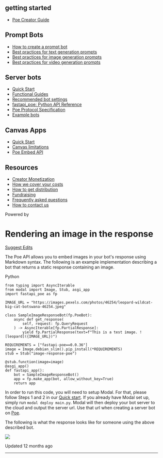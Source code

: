 getting started
---------------

* [Poe Creator Guide](/docs/welcome-to-poe-for-creators)

Prompt Bots
-----------

* [How to create a prompt bot](/docs/how-to-create-a-prompt-bot)
* [Best practices for text generation prompts](/docs/best-practice-text-generation)
* [Best practices for image generation prompts](/docs/best-practices-image-generation-bots)
* [Best practices for video generation prompts](/docs/best-practices-for-video-generation-prompts)

Server bots
-----------

* [Quick Start](/docs/quick-start)
* [Functional Guides](/docs/server-bots-functional-guides)
* [Recommended bot settings](/docs/recommended-bot-settings)
* [fastapi\_poe: Python API Reference](/docs/fastapi_poe-python-reference)
* [Poe Protocol Specification](/docs/poe-protocol-specification)
* [Example bots](/docs/examples)

Canvas Apps
-----------

* [Quick Start](/docs/canvas-app-quick-start)
* [Canvas limitations](/docs/canvas-limitations)
* [Poe Embed API](/docs/poe-embed-api)

Resources
---------

* [Creator Monetization](/docs/creator-monetization)
* [How we cover your costs](/docs/how-we-cover-your-costs)
* [How to get distribution](/docs/how-to-get-distribution)
* [Fundraising](/docs/fundraising)
* [Frequently asked questions](/docs/frequently-asked-questions)
* [How to contact us](/docs/how-to-contact-us)

Powered by

Rendering an image in the response
==================================

[Suggest Edits](/edit/rendering-an-image-in-the-response)

The Poe API allows you to embed images in your bot's response using Markdown syntax. The following is an example implementation describing a bot that returns a static response containing an image.

Python

```
from typing import AsyncIterable
from modal import Image, Stub, asgi_app
import fastapi_poe as fp

IMAGE_URL = "https://images.pexels.com/photos/46254/leopard-wildcat-big-cat-botswana-46254.jpeg"

class SampleImageResponseBot(fp.PoeBot):
    async def get_response(
        self, request: fp.QueryRequest
    ) -> AsyncIterable[fp.PartialResponse]:
        yield fp.PartialResponse(text=f"This is a test image. ![leopard]({IMAGE_URL})")
    
REQUIREMENTS = ["fastapi-poe==0.0.36"]
image = Image.debian_slim().pip_install(*REQUIREMENTS)
stub = Stub("image-response-poe")

@stub.function(image=image)
@asgi_app()
def fastapi_app():
    bot = SampleImageResponseBot()
    app = fp.make_app(bot, allow_without_key=True)
    return app

```

In order to run this code, you will need to setup Modal. For that, please follow Steps 1 and 2 in our [Quick start](/docs/quick-start). If you already have Modal set up, simply run `modal deploy main.py`. Modal will then deploy your bot server to the cloud and output the server url. Use that url when creating a server bot on [Poe](https://poe.com/create_bot?server=1).

The following is what the response looks like for someone using the above described bot.

![](https://files.readme.io/0c8c4a4-image.png)

Updated 12 months ago

---